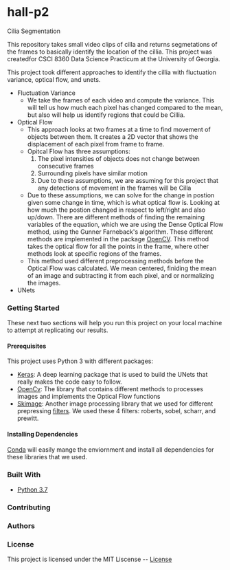 # hall-p2
Cilia Segmentation

This repository takes small video clips of cilla and returns segmetations of the frames to basically identify the location of the cillia. This project was createdfor CSCI 8360 Data Science Practicum at the University of Georgia. 

This project took different approaches to identify the cillia with fluctuation variance, optical flow, and unets. 
  * Fluctuation Variance
    * We take the frames of each video and compute the variance. This will tell us how much each pixel has changed compared to the mean, but also will help us identify regions that could be Cillia. 
  * Optical Flow
    * This approach looks at two frames at a time to find movement of objects between them. It creates a 2D vector that shows the displacement of each pixel from frame to frame. 
    * Opitcal Flow has three assumptions: 
      1. The pixel intensities of objects does not change between consecutive frames
      2. Surrounding pixels have similar motion
      3. Due to these assumptions, we are assuming for this project that any detections of movement in the frames will be Cilla
    * Due to these assumptions, we can solve for the change in postion given some change in time, which is what optical flow is. Looking at how much the postion changed in respect to left/right and also up/down. There are different methods of finding the remaining variables of the equation, which we are using the Dense Optical Flow method, using the Gunner Farneback's algorithm. These different methods are implemented in the package [OpenCV](https://opencv.org/). This method takes the optical flow for all the points in the frame, where other methods look at specific regions of the frames. 
    * This method used different preprocessing methods before the Optical Flow was calculated. We mean centered, finiding the mean of an image and subtracting it from each pixel, and or normalizing the images. 
  * UNets
### Getting Started
These next two sections will help you run this project on your local machine to attempt at replicating our results. 
#### Prerequisites
This project uses Python 3 with different packages:
  * [Keras](https://keras.io/): A deep learning package that is used to build the UNets that really makes the code easy to follow.
  * [OpenCv](https://opencv.org/): The library that contains different methods to processes images and implements the Optical Flow functions
  * [Skimage](https://scikit-image.org/): Another image processing library that we used for different prepressing [filters](http://scikit-image.org/docs/dev/api/skimage.filters.html). We used these 4 filters: roberts, sobel, scharr, and prewitt. 
  
#### Installing Dependencies
[Conda](https://conda.io/en/latest/) will easily mange the enviornment and install all dependencies for these libraries that we used. 

### Built With
  * [Python 3.7](https://www.python.org/)

### Contributing

### Authors

### License
This project is licensed under the MIT Liscense -- [License](LICENSE)
